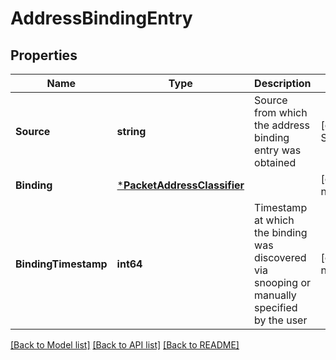 # AddressBindingEntry

## Properties
Name | Type | Description | Notes
------------ | ------------- | ------------- | -------------
**Source** | **string** | Source from which the address binding entry was obtained | [optional] [default to SOURCE.UNKNOWN]
**Binding** | [***PacketAddressClassifier**](PacketAddressClassifier.md) |  | [optional] [default to null]
**BindingTimestamp** | **int64** | Timestamp at which the binding was discovered via snooping or manually specified by the user  | [optional] [default to null]

[[Back to Model list]](../README.md#documentation-for-models) [[Back to API list]](../README.md#documentation-for-api-endpoints) [[Back to README]](../README.md)

